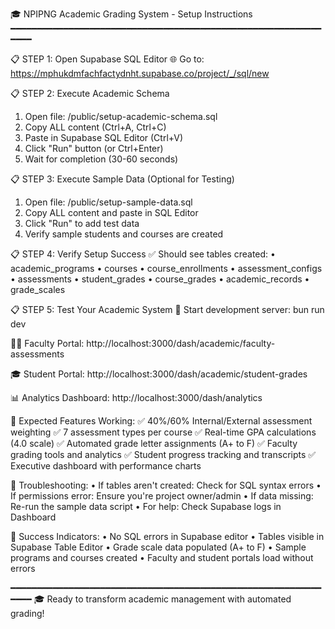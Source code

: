 
🎓 NPIPNG Academic Grading System - Setup Instructions
━━━━━━━━━━━━━━━━━━━━━━━━━━━━━━━━━━━━━━━━━━━━━━━━━━━━━━━━━━━━━━━

📋 STEP 1: Open Supabase SQL Editor
   🌐 Go to: https://mphukdmfachfactydnht.supabase.co/project/_/sql/new

📋 STEP 2: Execute Academic Schema
   1. Open file: /public/setup-academic-schema.sql
   2. Copy ALL content (Ctrl+A, Ctrl+C)
   3. Paste in Supabase SQL Editor (Ctrl+V)
   4. Click "Run" button (or Ctrl+Enter)
   5. Wait for completion (30-60 seconds)

📋 STEP 3: Execute Sample Data (Optional for Testing)
   1. Open file: /public/setup-sample-data.sql
   2. Copy ALL content and paste in SQL Editor
   3. Click "Run" to add test data
   4. Verify sample students and courses are created

📋 STEP 4: Verify Setup Success
   ✅ Should see tables created:
      • academic_programs
      • courses
      • course_enrollments
      • assessment_configs
      • assessments
      • student_grades
      • course_grades
      • academic_records
      • grade_scales

📋 STEP 5: Test Your Academic System
   🚀 Start development server: bun run dev

   👩‍🏫 Faculty Portal:
      http://localhost:3000/dash/academic/faculty-assessments

   🎓 Student Portal:
      http://localhost:3000/dash/academic/student-grades

   📊 Analytics Dashboard:
      http://localhost:3000/dash/analytics

🎯 Expected Features Working:
   ✅ 40%/60% Internal/External assessment weighting
   ✅ 7 assessment types per course
   ✅ Real-time GPA calculations (4.0 scale)
   ✅ Automated grade letter assignments (A+ to F)
   ✅ Faculty grading tools and analytics
   ✅ Student progress tracking and transcripts
   ✅ Executive dashboard with performance charts

🔧 Troubleshooting:
   • If tables aren't created: Check for SQL syntax errors
   • If permissions error: Ensure you're project owner/admin
   • If data missing: Re-run the sample data script
   • For help: Check Supabase logs in Dashboard

🎉 Success Indicators:
   • No SQL errors in Supabase editor
   • Tables visible in Supabase Table Editor
   • Grade scale data populated (A+ to F)
   • Sample programs and courses created
   • Faculty and student portals load without errors

━━━━━━━━━━━━━━━━━━━━━━━━━━━━━━━━━━━━━━━━━━━━━━━━━━━━━━━━━━━━━━━
🎓 Ready to transform academic management with automated grading!
